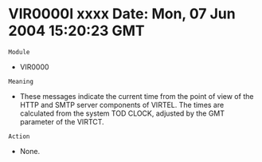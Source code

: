 # VIR0000I xxxx Date: Mon, 07 Jun 2004 15:20:23 GMT

`Module`
- VIR0000

`Meaning`
- These messages indicate the current time from the point of view of the HTTP and SMTP server components of VIRTEL. The times are calculated from the system TOD CLOCK, adjusted by the GMT parameter of the VIRTCT.

`Action`
- None.

